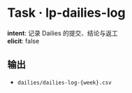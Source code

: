 # Task · lp-dailies-log

**intent**: 记录 Dailies 的提交、结论与返工  
**elicit**: false

## 输出

- `dailies/dailies-log-{week}.csv`
